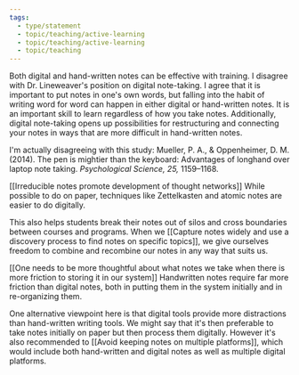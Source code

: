 ```yaml
---
tags:
  - type/statement
  - topic/teaching/active-learning
  - topic/teaching/active-learning
  - topic/teaching
---
```

Both digital and hand-written notes can be effective with training. I disagree with Dr. Lineweaver's position on digital note-taking. I agree that it is important to put notes in one's own words, but falling into the habit of writing word for word can happen in either digital or hand-written notes. It is an important skill to learn regardless of how you take notes. Additionally, digital note-taking opens up possibilities for restructuring and connecting your notes in ways that are more difficult in hand-written notes.

I'm actually disagreeing with this study:
Mueller, P. A., & Oppenheimer, D. M. (2014). The pen is mightier than the keyboard: Advantages of longhand over laptop note taking. _Psychological Science, 25,_ 1159–1168.

[[Irreducible notes promote development of thought networks]] While possible to do on paper, techniques like Zettelkasten and atomic notes are easier to do digitally.

This also helps students break their notes out of silos and cross boundaries between courses and programs. When we [[Capture notes widely and use a discovery process to find notes on specific topics]], we give ourselves freedom to combine and recombine our notes in any way that suits us.

[[One needs to be more thoughtful about what notes we take when there is more friction to storing it in our system]] Handwritten notes require far more friction than digital notes, both in putting them in the system initially and in re-organizing them.

One alternative viewpoint here is that digital tools provide more distractions than hand-written writing tools. We might say that it's then preferable to take notes initially on paper but then process them digitally. However it's also recommended to [[Avoid keeping notes on multiple platforms]], which would include both hand-written and digital notes as well as multiple digital platforms.